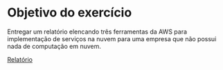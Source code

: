 # Objetivo do exercício
Entregar um relatório elencando três ferramentas da AWS para implementação de serviços na nuvem para uma empresa que não possui nada de computação em nuvem.

[Relatório](abstergo-industries/ferramentas-aws.md)